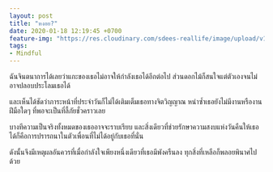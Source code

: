 ```yaml
---
layout: post
title: "หงอย?"
date: 2020-01-18 12:19:45 +0700
feature-img: "https://res.cloudinary.com/sdees-reallife/image/upload/v1555658919/sample_feature_img.png"
tags:
- Mindful
---
```


ฉันจินตนาการได้เลยว่าแกะของเธอไม่อาจให้กำลังเธอได้อีกต่อไป ส่วนดอกไม้ก็สนใจแต่ตัวเองจนไม่อาจปลอบประโลมเธอได้

และเห็นได้ชัดว่าภาระหน้าที่ประจำวันก็ไม่ได้เติมเต็มเธอทางจิตวิญญาณ หนำซ้ำเธอยังไม่มีงานหรืองานฝีมือใดๆ ที่พอจะเป็นที่ลี้ภัยชั่วคราวเลย

<i class="fa fa-child" style="color:plum"></i>

บางทีความเป็นจริงทั้งหมดของเธออาจจะราบเรียบ และสิ่งเดียวที่ช่วยรักษาความสงบแห่งวันคืนให้เธอได้ก็คือการปรารถนาในตัวเพื่อนที่ไม่ได้อยู่กับเธอที่นั่น

ดังนั้นจึงมีเหตุผลอันควรที่เมื่อกำลังใจเพียงหนึ่งเดียวที่เธอมีพังครืนลง ทุกสิ่งที่เหลือก็พลอยพินาศไปด้วย